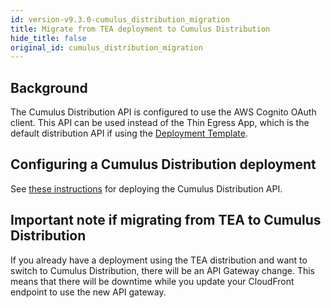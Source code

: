 ```yaml
---
id: version-v9.3.0-cumulus_distribution_migration
title: Migrate from TEA deployment to Cumulus Distribution
hide_title: false
original_id: cumulus_distribution_migration
---
```


## Background

The Cumulus Distribution API is configured to use the AWS Cognito OAuth client. This API can be used instead of the Thin Egress App, which is the default distribution API if using the [Deployment Template](https://github.com/nasa/cumulus-template-deploy).

## Configuring a Cumulus Distribution deployment

See [these instructions](../deployment/cumulus-distribution.md) for deploying the Cumulus Distribution API.

## Important note if migrating from TEA to Cumulus Distribution

If you already have a deployment using the TEA distribution and want to switch to Cumulus Distribution, there will be an API Gateway change. This means that there will be downtime while you update your CloudFront endpoint to use
the new API gateway.
